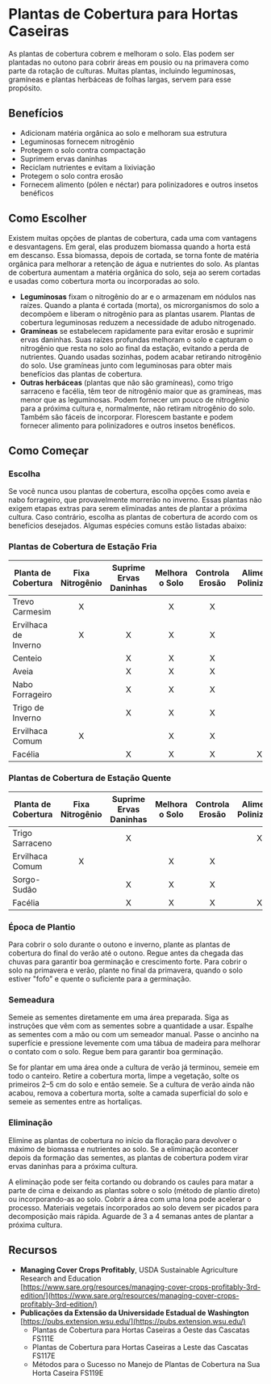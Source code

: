 # Plantas de Cobertura para Hortas Caseiras

As plantas de cobertura cobrem e melhoram o solo. Elas podem ser plantadas no outono para cobrir áreas em pousio ou na primavera como parte da rotação de culturas. Muitas plantas, incluindo leguminosas, gramíneas e plantas herbáceas de folhas largas, servem para esse propósito.

## Benefícios

- Adicionam matéria orgânica ao solo e melhoram sua estrutura
- Leguminosas fornecem nitrogênio
- Protegem o solo contra compactação
- Suprimem ervas daninhas
- Reciclam nutrientes e evitam a lixiviação
- Protegem o solo contra erosão
- Fornecem alimento (pólen e néctar) para polinizadores e outros insetos benéficos

## Como Escolher

Existem muitas opções de plantas de cobertura, cada uma com vantagens e desvantagens. Em geral, elas produzem biomassa quando a horta está em descanso. Essa biomassa, depois de cortada, se torna fonte de matéria orgânica para melhorar a retenção de água e nutrientes do solo. As plantas de cobertura aumentam a matéria orgânica do solo, seja ao serem cortadas e usadas como cobertura morta ou incorporadas ao solo.

- **Leguminosas** fixam o nitrogênio do ar e o armazenam em nódulos nas raízes. Quando a planta é cortada (morta), os microrganismos do solo a decompõem e liberam o nitrogênio para as plantas usarem. Plantas de cobertura leguminosas reduzem a necessidade de adubo nitrogenado.
- **Gramíneas** se estabelecem rapidamente para evitar erosão e suprimir ervas daninhas. Suas raízes profundas melhoram o solo e capturam o nitrogênio que resta no solo ao final da estação, evitando a perda de nutrientes. Quando usadas sozinhas, podem acabar retirando nitrogênio do solo. Use gramíneas junto com leguminosas para obter mais benefícios das plantas de cobertura.
- **Outras herbáceas** (plantas que não são gramíneas), como trigo sarraceno e facélia, têm teor de nitrogênio maior que as gramíneas, mas menor que as leguminosas. Podem fornecer um pouco de nitrogênio para a próxima cultura e, normalmente, não retiram nitrogênio do solo. Também são fáceis de incorporar. Florescem bastante e podem fornecer alimento para polinizadores e outros insetos benéficos.

## Como Começar

### Escolha

Se você nunca usou plantas de cobertura, escolha opções como aveia e nabo forrageiro, que provavelmente morrerão no inverno. Essas plantas não exigem etapas extras para serem eliminadas antes de plantar a próxima cultura. Caso contrário, escolha as plantas de cobertura de acordo com os benefícios desejados. Algumas espécies comuns estão listadas abaixo:

### Plantas de Cobertura de Estação Fria

| Planta de Cobertura    | Fixa Nitrogênio | Suprime Ervas Daninhas | Melhora o Solo | Controla Erosão | Alimenta Polinizador |
|-----------------------|:---------------:|:----------------------:|:--------------:|:---------------:|:--------------------:|
| Trevo Carmesim        | X               |                        | X              | X               |                      |
| Ervilhaca de Inverno  | X               | X                      | X              | X               |                      |
| Centeio               |                 | X                      | X              | X               |                      |
| Aveia                 |                 | X                      | X              | X               |                      |
| Nabo Forrageiro       |                 | X                      | X              | X               |                      |
| Trigo de Inverno      |                 | X                      | X              | X               |                      |
| Ervilhaca Comum       | X               |                        | X              | X               |                      |
| Facélia               |                 | X                      | X              | X               | X                    |

### Plantas de Cobertura de Estação Quente

| Planta de Cobertura   | Fixa Nitrogênio | Suprime Ervas Daninhas | Melhora o Solo | Controla Erosão | Alimenta Polinizador |
|----------------------|:---------------:|:----------------------:|:--------------:|:---------------:|:--------------------:|
| Trigo Sarraceno      |                 | X                      |                |                 | X                    |
| Ervilhaca Comum      | X               |                        | X              | X               |                      |
| Sorgo-Sudão          |                 | X                      | X              | X               |                      |
| Facélia              |                 | X                      | X              | X               | X                    |

### Época de Plantio

Para cobrir o solo durante o outono e inverno, plante as plantas de cobertura do final do verão até o outono. Regue antes da chegada das chuvas para garantir boa germinação e crescimento forte. Para cobrir o solo na primavera e verão, plante no final da primavera, quando o solo estiver "fofo" e quente o suficiente para a germinação.

### Semeadura

Semeie as sementes diretamente em uma área preparada. Siga as instruções que vêm com as sementes sobre a quantidade a usar. Espalhe as sementes com a mão ou com um semeador manual. Passe o ancinho na superfície e pressione levemente com uma tábua de madeira para melhorar o contato com o solo. Regue bem para garantir boa germinação.

Se for plantar em uma área onde a cultura de verão já terminou, semeie em todo o canteiro. Retire a cobertura morta, limpe a vegetação, solte os primeiros 2–5 cm do solo e então semeie. Se a cultura de verão ainda não acabou, remova a cobertura morta, solte a camada superficial do solo e semeie as sementes entre as hortaliças.

### Eliminação

Elimine as plantas de cobertura no início da floração para devolver o máximo de biomassa e nutrientes ao solo. Se a eliminação acontecer depois da formação das sementes, as plantas de cobertura podem virar ervas daninhas para a próxima cultura.

A eliminação pode ser feita cortando ou dobrando os caules para matar a parte de cima e deixando as plantas sobre o solo (método de plantio direto) ou incorporando-as ao solo. Cobrir a área com uma lona pode acelerar o processo. Materiais vegetais incorporados ao solo devem ser picados para decomposição mais rápida. Aguarde de 3 a 4 semanas antes de plantar a próxima cultura.

## Recursos

- **Managing Cover Crops Profitably**, USDA Sustainable Agriculture Research and Education  
  [https://www.sare.org/resources/managing-cover-crops-profitably-3rd-edition/](https://www.sare.org/resources/managing-cover-crops-profitably-3rd-edition/)
- **Publicações da Extensão da Universidade Estadual de Washington**  
  [https://pubs.extension.wsu.edu/](https://pubs.extension.wsu.edu/)
    - Plantas de Cobertura para Hortas Caseiras a Oeste das Cascatas FS111E
    - Plantas de Cobertura para Hortas Caseiras a Leste das Cascatas FS117E
    - Métodos para o Sucesso no Manejo de Plantas de Cobertura na Sua Horta Caseira FS119E
